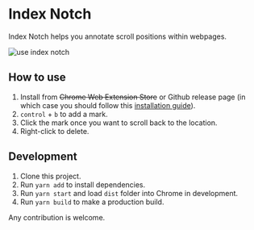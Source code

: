 # Index Notch

Index Notch helps you annotate scroll positions within webpages.

![use index notch](pics/example.gif)

## How to use

1. Install from <del>Chrome Web Extension Store</del> or Github release page (in which case you should follow this [installation guide](https://developer.chrome.com/docs/extensions/mv3/getstarted/#unpacked)).
2. `control` + `b` to add a mark.
3. Click the mark once you want to scroll back to the location.
4. Right-click to delete.

## Development

1. Clone this project.
2. Run `yarn add` to install dependencies.
3. Run `yarn start` and load `dist` folder into Chrome in development.
4. Run `yarn build` to make a production build.

Any contribution is welcome.
